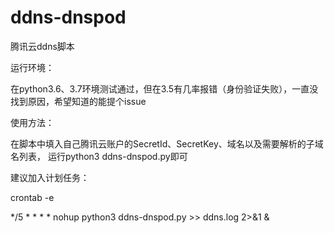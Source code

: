 # ddns-dnspod
腾讯云ddns脚本


运行环境：

在python3.6、3.7环境测试通过，但在3.5有几率报错（身份验证失败），一直没找到原因，希望知道的能提个issue

使用方法：

在脚本中填入自己腾讯云账户的SecretId、SecretKey、域名以及需要解析的子域名列表，
运行python3 ddns-dnspod.py即可

建议加入计划任务：

crontab -e

*/5 * * * *  nohup python3 ddns-dnspod.py >> ddns.log 2>&1 &

